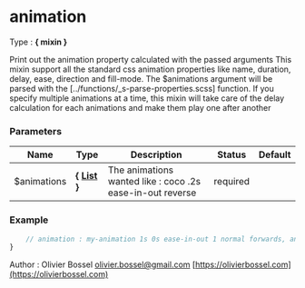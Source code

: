 # animation

<!-- @namespace: sugar.scss.core.mixin.animation -->

Type : **{ mixin }**


Print out the animation property calculated with the passed arguments
This mixin support all the standard css animation properties like name, duration, delay, ease, direction and fill-mode.
The $animations argument will be parsed with the [../functions/_s-parse-properties.scss] function.
If you specify multiple animations at a time, this mixin will take care
of the delay calculation for each animations and make them play one after another



### Parameters
Name  |  Type  |  Description  |  Status  |  Default
------------  |  ------------  |  ------------  |  ------------  |  ------------
$animations  |  **{ [List](http://www.sass-lang.com/documentation/file.SASS_REFERENCE.html#lists) }**  |  The animations wanted like : coco .2s ease-in-out reverse  |  required  |

### Example
```scss
	// animation : my-animation 1s 0s ease-in-out 1 normal forwards, another-animation 4s 1s ease-in-out 1 normal forwards;
}
```
Author : Olivier Bossel [olivier.bossel@gmail.com](mailto:olivier.bossel@gmail.com) [https://olivierbossel.com](https://olivierbossel.com)